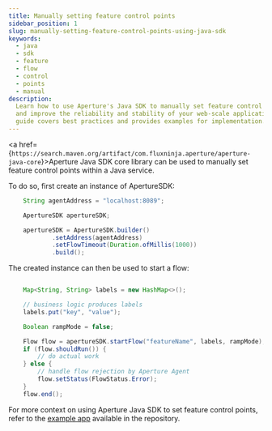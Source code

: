 ```yaml
---
title: Manually setting feature control points
sidebar_position: 1
slug: manually-setting-feature-control-points-using-java-sdk
keywords:
  - java
  - sdk
  - feature
  - flow
  - control
  - points
  - manual
description:
  Learn how to use Aperture's Java SDK to manually set feature control points
  and improve the reliability and stability of your web-scale applications. This
  guide covers best practices and provides examples for implementation.
---
```


<a
href={`https://search.maven.org/artifact/com.fluxninja.aperture/aperture-java-core`}>Aperture
Java SDK core library</a> can be used to manually set feature control points
within a Java service.

To do so, first create an instance of ApertureSDK:

```java
    String agentAddress = "localhost:8089";

    ApertureSDK apertureSDK;

    apertureSDK = ApertureSDK.builder()
            .setAddress(agentAddress)
            .setFlowTimeout(Duration.ofMillis(1000))
            .build();
```

The created instance can then be used to start a flow:

```java

    Map<String, String> labels = new HashMap<>();

    // business logic produces labels
    labels.put("key", "value");

    Boolean rampMode = false;

    Flow flow = apertureSDK.startFlow("featureName", labels, rampMode);
    if (flow.shouldRun()) {
        // do actual work
    } else {
        // handle flow rejection by Aperture Agent
        flow.setStatus(FlowStatus.Error);
    }
    flow.end();
```

For more context on using Aperture Java SDK to set feature control points, refer
to the [example app][example] available in the repository.

[example]:
  https://github.com/fluxninja/aperture-java/blob/releases/aperture-java/v2.1.0/examples/standalone-example/src/main/java/com/fluxninja/example/App.java
